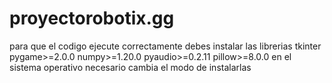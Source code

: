 # proyectorobotix.gg
para que el codigo ejecute correctamente debes instalar las librerias 
tkinter
pygame>=2.0.0
numpy>=1.20.0
pyaudio>=0.2.11
pillow>=8.0.0
en el sistema operativo necesario cambia el modo de instalarlas
